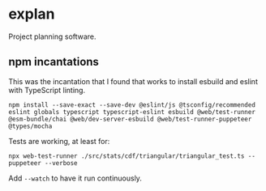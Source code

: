 # explan

Project planning software.

## npm incantations

This was the incantation that I found that works to install esbuild and eslint with TypeScript linting.

    npm install --save-exact --save-dev @eslint/js @tsconfig/recommended eslint globals typescript typescript-eslint esbuild @web/test-runner @esm-bundle/chai @web/dev-server-esbuild @web/test-runner-puppeteer @types/mocha

Tests are working, at least for:

    npx web-test-runner ./src/stats/cdf/triangular/triangular_test.ts --puppeteer --verbose

Add `--watch` to have it run continuously.
